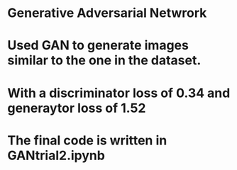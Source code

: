 # Generative Adversarial Netwrork
# Used GAN to generate images similar to the one in the dataset.
# With a discriminator loss of 0.34 and generaytor loss of 1.52
# The final code is written in GANtrial2.ipynb